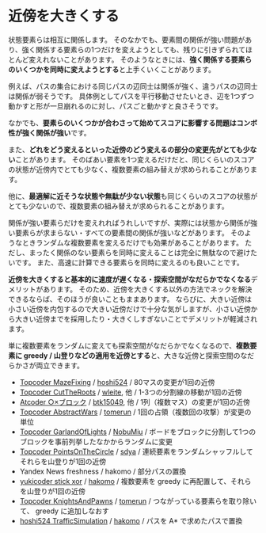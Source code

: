 
# 近傍を大きくする

状態要素らは相互に関係します。
そのなかでも、要素間の関係が強い問題があり、強く関係する要素らの1つだけを変えようとしても、残りに引きずられてほとんど変えれないことがあります。
そのようなときには、**強く関係する要素らのいくつかを同時に変えようとする**と上手くいくことがあります。

例えば、パスの集合における同じパスの辺同士は関係が強く、違うパスの辺同士は関係が弱そうです。
具体例としてパスを平行移動させたいとき、辺を1つずつ動かすと形が一旦崩れるのに対し、パスごと動かすと良さそうです。

なかでも、**要素らのいくつかが合わさって始めてスコアに影響する問題はコンボ性が強く関係が強い**です。

また、**どれをどう変えるといった近傍のどう変えるの部分の変更先がとても少ない**ことがあります。
そのばあい要素を1つ変えるだけだと、同じくらいのスコアの状態が近傍内でとても少なく、複数要素の組み替えが求められることがあります。

他に、**最適解に近そうな状態や無駄が少ない状態**も同じくらいのスコアの状態がとても少ないので、複数要素の組み替えが求められることがあります。

関係が強い要素らだけを変えれればうれしいですが、実際には状態から関係が強い要素らが求まらない・すべての要素間の関係が強いなどがあります。
そのようなときランダムな複数要素を変えるだけでも効果があることがあります。
ただし、まったく関係のない要素らを同時に変えることは完全に無駄なので避けたいです。
また、高速に計算できる要素らを同時に変えるのも良いことです。

**近傍を大きくすると基本的に速度が遅くなる・探索空間がなだらかでなくなる**デメリットがあります。
そのため、近傍を大きくする以外の方法でネックを解決できるならば、そのほうが良いこともままあります。
ならびに、大きい近傍は小さい近傍を内包するので大きい近傍だけで十分な気がしますが、小さい近傍から大きい近傍までを採用したり・大きくしすぎないことでデメリットが軽減されます。

単に複数要素をランダムに変えても探索空間がなだらかでなくなるので、**複数要素に greedy / 山登りなどの適用を近傍とする**と、大きな近傍と探索空間のなだらかさが両立できます。

- [Topcoder MazeFixing](https://community.topcoder.com/longcontest/?module=ViewProblemStatement&rd=16494&pm=10967)
    / [hoshi524](https://community.topcoder.com/longcontest/?module=ViewProblemSolution&pm=10967&rd=16494&cr=22906337&subnum=4)
    / 80マスの変更が1回の近傍
- [Topcoder CutTheRoots](https://community.topcoder.com/longcontest/?module=ViewProblemStatement&rd=16702&pm=10729)
    / [wleite](https://community.topcoder.com/longcontest/?module=ViewProblemSolution&pm=10729&rd=16702&cr=7213681&subnum=29), 他
    / 1-3つの分割線の移動が1回の近傍
- [Atcoder ○×ブロック](https://chokudai003.contest.atcoder.jp/tasks/chokudai003_a)
    / [btk15049](https://chokudai003.contest.atcoder.jp/submissions/1123737), 他
    / 1列（複数マス）の変更が1回の近傍
- [Topcoder AbstractWars](https://community.topcoder.com/longcontest/?module=ViewProblemStatement&rd=16928&pm=14599)
    / [tomerun](https://community.topcoder.com/longcontest/?module=ViewProblemSolution&pm=14599&rd=16928&cr=22744421&subnum=4)
    / 1回の占領（複数回の攻撃）が変更の単位
- [Topcoder GarlandOfLights](https://community.topcoder.com/longcontest/?module=ViewProblemStatement&rd=17052&pm=14741)
    / [NobuMiu](https://community.topcoder.com/longcontest/?module=ViewProblemSolution&pm=14741&rd=17052&cr=22744169&subnum=5)
    / ボードをブロックに分割して1つのブロックを事前列挙したなかからランダムに変更
- [Topcoder PointsOnTheCircle](https://community.topcoder.com/longcontest/?module=ViewProblemStatement&rd=17063&pm=14816)
    / [sdya](https://community.topcoder.com/longcontest/?module=ViewProblemSolution&pm=14816&rd=17063&cr=22781940&subnum=37)
    / 連続要素をランダムシャッフルしてそれらを山登りが1回の近傍
- Yandex News freshness
    / hakomo
    / 部分パスの置換
- [yukicoder stick xor](https://yukicoder.me/problems/no/5002)
    / [hakomo](https://yukicoder.me/submissions/261408)
    / 複数要素を greedy に再配置して、それらを山登りが1回の近傍
- [Topcoder KnightsAndPawns](https://community.topcoder.com/longcontest/?module=ViewProblemStatement&rd=17225&pm=14994)
    / [tomerun](https://community.topcoder.com/longcontest/?module=ViewProblemSolution&pm=14994&rd=17225&cr=22744421&subnum=2)
    / つながっている要素らを取り除いて、 greedy に追加しなおす
- [hoshi524 TrafficSimulation](https://github.com/hoshi524/TrafficSimulation)
    / [hakomo](https://gist.github.com/hakomo/a02ef96fc595ce92c7f465672f295939)
    / パスを A* で求めたパスで置換
